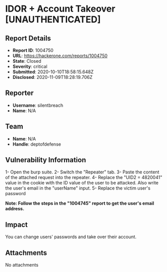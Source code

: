 # IDOR + Account Takeover  [UNAUTHENTICATED]

## Report Details
- **Report ID**: 1004750
- **URL**: https://hackerone.com/reports/1004750
- **State**: Closed
- **Severity**: critical
- **Submitted**: 2020-10-10T18:58:15.648Z
- **Disclosed**: 2020-11-09T18:28:19.706Z

## Reporter
- **Username**: silentbreach
- **Name**: N/A

## Team
- **Name**: N/A
- **Handle**: deptofdefense

## Vulnerability Information
1- Open the burp suite.
2- Switch the "Repeater" tab.
3- Paste the content of the attached request into the repeater.
4- Replace the "UID2 = 4820041" value in the cookie with the ID value of the user to be attacked. Also write the user's email in the "userName" input.
5- Replace the victim user's password

**Note: Follow the steps in the "1004745" report to get the user's email address.**

## Impact

You can change users' passwords and take over their account.

## Attachments
No attachments
